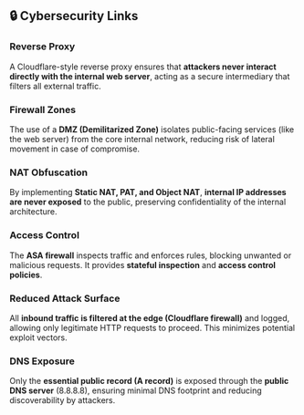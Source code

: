 ## 🔒 Cybersecurity Links

### Reverse Proxy
A Cloudflare-style reverse proxy ensures that **attackers never interact directly with the internal web server**, acting as a secure intermediary that filters all external traffic.

### Firewall Zones
The use of a **DMZ (Demilitarized Zone)** isolates public-facing services (like the web server) from the core internal network, reducing risk of lateral movement in case of compromise.

### NAT Obfuscation
By implementing **Static NAT, PAT, and Object NAT**, **internal IP addresses are never exposed** to the public, preserving confidentiality of the internal architecture.

### Access Control
The **ASA firewall** inspects traffic and enforces rules, blocking unwanted or malicious requests. It provides **stateful inspection** and **access control policies**.

### Reduced Attack Surface
All **inbound traffic is filtered at the edge (Cloudflare firewall)** and logged, allowing only legitimate HTTP requests to proceed. This minimizes potential exploit vectors.

### DNS Exposure
Only the **essential public record (A record)** is exposed through the **public DNS server** (8.8.8.8), ensuring minimal DNS footprint and reducing discoverability by attackers.
